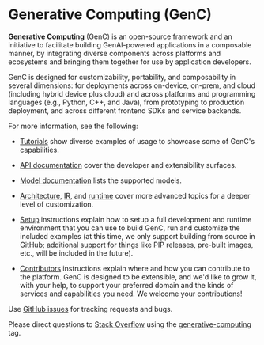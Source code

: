 # Generative Computing (GenC)

**Generative Computing** (GenC) is an open-source framework and an initiative
to facilitate building GenAI-powered applications in a composable manner, by
integrating diverse components across platforms and ecosystems and bringing them
together for use by application developers.

GenC is designed for customizability, portability, and composability in several
dimensions: for deployments across on-device, on-prem, and cloud (including
hybrid device plus cloud) and across platforms and programming languages (e.g.,
Python, C++, and Java), from prototyping to production deployment, and across
different frontend SDKs and service backends.

For more information, see the following:

*   [Tutorials](generative_computing/docstutorials/README.md) show diverse
    examples of usage to showcase some of GenC's capabilities.

*   [API documentation](generative_computing/docsapi.md) cover the developer
    and extensibility surfaces.

*   [Model documentation](generative_computing/docsmodels.md) lists the
    supported models.

*   [Architecture](generative_computing/docsarchitecture.md),
    [IR](generative_computing/docsir.md), and
    [runtime](generative_computing/docsruntime.md) cover more advanced topics
    for a deeper level of customization.

*   [Setup](SETUP.md) instructions explain how to setup a full development
    and runtime environment that you can use to build GenC, run and customize
    the included examples (at this time, we only support building from source
    in GitHub; additional support for things like PIP releases, pre-built
    images, etc., will be included in the future).

*   [Contributors](CONTRIBUTING.md) instructions explain where and how you can
    contribute to the platform. GenC is designed to be extensible, and we'd
    like to grow it, with your help, to support your preferred domain and the
    kinds of services and capabilities you need. We welcome your contributions!

Use [GitHub issues](https://github.com/google/generative_computing/issues) for
tracking requests and bugs.

Please direct questions to [Stack Overflow](https://stackoverflow.com) using the
[generative-computing](https://stackoverflow.com/questions/tagged/generative-computing)
tag.
